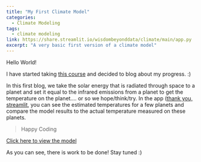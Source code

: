 ```yaml
---
title: "My First Climate Model"
categories:
  - Climate Modeling
tags:
  - climate modeling
link: https://share.streamlit.io/wisdombeyonddata/climate/main/app.py
excerpt: "A very basic first version of a climate model"
---
```


Hello World! 

I have started taking [this course](https://www.coursera.org/learn/global-warming/) and decided to blog about my progress. :)

In this first blog, we take the solar energy that is radiated through space to a planet and set it equal to the infrared emissions from a planet to get the temperature on the planet.... or so we hope/think/try. In the app ([thank you, streamlit](https://streamlit.io/), you can see the estimated temperatures for a few planets and compare the model results to the actual temperature measured on these planets. 

> Happy Coding

[Click here to view the model](https://share.streamlit.io/wisdombeyonddata/climate/main/app.py)

As you can see, there is work to be done! Stay tuned :)
